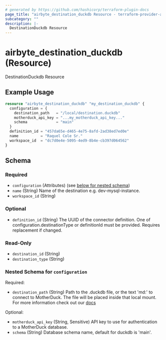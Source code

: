 ```yaml
---
# generated by https://github.com/hashicorp/terraform-plugin-docs
page_title: "airbyte_destination_duckdb Resource - terraform-provider-airbyte"
subcategory: ""
description: |-
  DestinationDuckdb Resource
---
```


# airbyte_destination_duckdb (Resource)

DestinationDuckdb Resource

## Example Usage

```terraform
resource "airbyte_destination_duckdb" "my_destination_duckdb" {
  configuration = {
    destination_path   = "/local/destination.duckdb"
    motherduck_api_key = "...my_motherduck_api_key..."
    schema             = "main"
  }
  definition_id = "457da65e-d465-4e75-8afd-2ad38ed7ed0e"
  name          = "Raquel Cole Sr."
  workspace_id  = "dc7d0e4e-5095-4ed9-8b4e-cb397d064562"
}
```

<!-- schema generated by tfplugindocs -->
## Schema

### Required

- `configuration` (Attributes) (see [below for nested schema](#nestedatt--configuration))
- `name` (String) Name of the destination e.g. dev-mysql-instance.
- `workspace_id` (String)

### Optional

- `definition_id` (String) The UUID of the connector definition. One of configuration.destinationType or definitionId must be provided. Requires replacement if changed.

### Read-Only

- `destination_id` (String)
- `destination_type` (String)

<a id="nestedatt--configuration"></a>
### Nested Schema for `configuration`

Required:

- `destination_path` (String) Path to the .duckdb file, or the text 'md:' to connect to MotherDuck. The file will be placed inside that local mount. For more information check out our <a href="https://docs.airbyte.io/integrations/destinations/duckdb">docs</a>

Optional:

- `motherduck_api_key` (String, Sensitive) API key to use for authentication to a MotherDuck database.
- `schema` (String) Database schema name, default for duckdb is 'main'.


